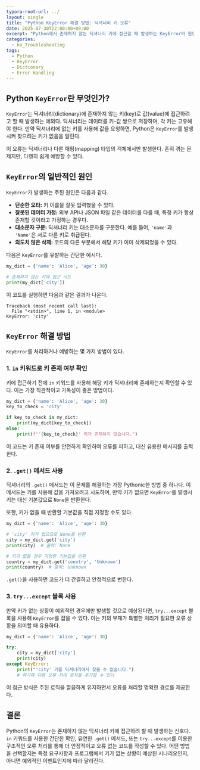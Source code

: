 ```yaml
---
typora-root-url: ../
layout: single
title: "Python KeyError 해결 방법: 딕셔너리 키 오류"
date: 2025-07-30T22:00:00+09:00
excerpt: "Python에서 존재하지 않는 딕셔너리 키에 접근할 때 발생하는 KeyError의 원인을 이해하고, 이를 해결하는 효과적인 방법들을 알아봅니다."
categories:
  - ko_Troubleshooting
tags:
  - Python
  - KeyError
  - Dictionary
  - Error Handling
---
```


## Python `KeyError`란 무엇인가?

`KeyError`는 딕셔너리(dictionary)에 존재하지 않는 키(key)로 값(value)에 접근하려고 할 때 발생하는 예외다. 딕셔너리는 데이터를 키-값 쌍으로 저장하며, 각 키는 고유해야 한다. 만약 딕셔너리에 없는 키를 사용해 값을 요청하면, Python은 `KeyError`를 발생시켜 찾으려는 키가 없음을 알린다.

이 오류는 딕셔너리나 다른 매핑(mapping) 타입의 객체에서만 발생한다. 흔히 겪는 문제지만, 다행히 쉽게 예방할 수 있다.

## `KeyError`의 일반적인 원인

`KeyError`가 발생하는 주된 원인은 다음과 같다.

- **단순한 오타:** 키 이름을 잘못 입력했을 수 있다.
- **잘못된 데이터 가정:** 외부 API나 JSON 파일 같은 데이터를 다룰 때, 특정 키가 항상 존재할 것이라고 가정하는 경우다.
- **대소문자 구분:** 딕셔너리 키는 대소문자를 구분한다. 예를 들어, `'name'`과 `'Name'`은 서로 다른 키로 취급된다.
- **의도치 않은 삭제:** 코드의 다른 부분에서 해당 키가 이미 삭제되었을 수 있다.

다음은 `KeyError`를 유발하는 간단한 예시다.

```python
my_dict = {'name': 'Alice', 'age': 30}

# 존재하지 않는 키에 접근 시도
print(my_dict['city'])
```

이 코드를 실행하면 다음과 같은 결과가 나온다.

```
Traceback (most recent call last):
  File "<stdin>", line 1, in <module>
KeyError: 'city'
```

## `KeyError` 해결 방법

`KeyError`를 처리하거나 예방하는 몇 가지 방법이 있다.

### 1. `in` 키워드로 키 존재 여부 확인

키에 접근하기 전에 `in` 키워드를 사용해 해당 키가 딕셔너리에 존재하는지 확인할 수 있다. 이는 가장 직관적이고 가독성이 좋은 방법이다.

```python
my_dict = {'name': 'Alice', 'age': 30}
key_to_check = 'city'

if key_to_check in my_dict:
    print(my_dict[key_to_check])
else:
    print(f"'{key_to_check}' 키가 존재하지 않습니다.")
```

이 코드는 키 존재 여부를 안전하게 확인하여 오류를 피하고, 대신 유용한 메시지를 출력한다.

### 2. `.get()` 메서드 사용

딕셔너리의 `.get()` 메서드는 이 문제를 해결하는 가장 Pythonic한 방법 중 하나다. 이 메서드는 키를 사용해 값을 가져오려고 시도하며, 만약 키가 없으면 `KeyError`를 발생시키는 대신 기본값으로 `None`을 반환한다.

또한, 키가 없을 때 반환할 기본값을 직접 지정할 수도 있다.

```python
my_dict = {'name': 'Alice', 'age': 30}

# 'city' 키가 없으므로 None을 반환
city = my_dict.get('city')
print(city)  # 출력: None

# 키가 없을 경우 지정한 기본값을 반환
country = my_dict.get('country', 'Unknown')
print(country)  # 출력: Unknown
```

`.get()`을 사용하면 코드가 더 간결하고 안정적으로 변한다.

### 3. `try...except` 블록 사용

만약 키가 없는 상황이 예외적인 경우에만 발생할 것으로 예상된다면, `try...except` 블록을 사용해 `KeyError`를 잡을 수 있다. 이는 키의 부재가 특별한 처리가 필요한 오류 상황을 의미할 때 유용하다.

```python
my_dict = {'name': 'Alice', 'age': 30}

try:
    city = my_dict['city']
    print(city)
except KeyError:
    print("'city' 키를 딕셔너리에서 찾을 수 없습니다.")
    # 여기에 다른 오류 처리 로직을 추가할 수 있다
```

이 접근 방식은 주된 로직을 깔끔하게 유지하면서 오류를 처리할 명확한 경로를 제공한다.

## 결론

Python의 `KeyError`는 존재하지 않는 딕셔너리 키에 접근하려 할 때 발생하는 신호다. `in` 키워드를 사용한 간단한 확인, 유연한 `.get()` 메서드, 또는 `try...except`를 이용한 구조적인 오류 처리를 통해 더 안정적이고 오류 없는 코드를 작성할 수 있다. 어떤 방법을 선택할지는 특정 요구사항과 프로그램에서 키가 없는 상황이 예상된 시나리오인지, 아니면 예외적인 이벤트인지에 따라 달라진다.
